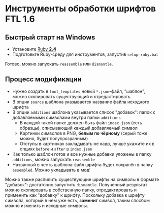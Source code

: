 # Инструменты обработки шрифтов FTL 1.6

## Быстрый старт на Windows

* Установите [Ruby **2.4**](https://rubyinstaller.org/)
* Подготовьте Ruby-среду для инструментов, запустив `setup-ruby.bat`

Готово, можно запускать `reassemble` или `dismantle`.

## Процесс модификации

* Нужно создать в `font_templates` новый `*.json`-файл, "шаблон", можно скопировать существующий и отредактировать.
* В опции `source` шаблона указывается название файла исходного шрифта
* В опции `additions` шаблона указывается список "добавок": папок с добавляемыми символами внутри папки `additions`
  * В каждой такой папке должен быть файл `index.json` (есть образцы), описывающий каждый добавляемый символ
  * Картинки символов в PNG, **белым по чёрному** (серый тоже можно, будет полупрозрачным)
  * Отступы в картинках закладывать не надо, лучше укажите их в опциях `before` и `after` в `index.json`
* Как только шаблон готов и все нужные добавки уложены в папку `additions`, можно запускать `reassemble`
* Названный в честь шаблона файл шрифта будет сохранён в папку `assembled`. Можно укладывать в мод!

Можно также распилить существующие шрифты на символы в формате "добавок": достаточно запустить `dismantle`. Полученный
результат можно скопировать в собственную папку, отредактировать и применить как "добавку" к шрифту. Поскольку добавка
к шрифту символа, который в нём уже есть, **заменит** символ, таким спосбом можно изменить и исходные символы.
